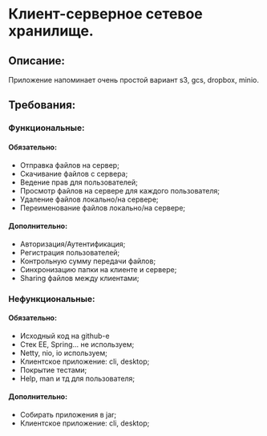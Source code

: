 # Клиент-серверное сетевое хранилище.

## Описание:

Приложение напоминает очень простой вариант s3, gcs, dropbox, minio.

## Требования:

### Функциональные:

#### Обязательно:

- Отправка файлов на сервер;
- Скачивание файлов с сервера;
- Ведение прав для пользователей;
- Просмотр файлов на сервере для каждого пользователя;
- Удаление файлов локально/на сервере;
- Переименование файлов локально/на сервере;

#### Дополнительно:

- Авторизация/Аутентификация;
- Регистрация пользователей;
- Контрольную сумму передачи файлов;
- Синхронизацию папки на клиенте и сервере;
- Sharing файлов между клиентами;

### Нефункциональные:

#### Обязательно:

- Исходный код на github-е
- Стек EE, Spring... не используем;
- Netty, nio, io используем;
- Клиентское приложение: cli, desktop;
- Покрытие тестами;
- Help, man и тд для пользователя;

#### Дополнительно:

- Собирать приложения в jar;
- Клиентское приложение: cli, desktop;
